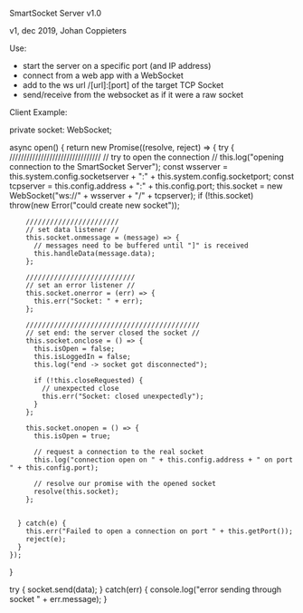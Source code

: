SmartSocket Server v1.0

v1, dec 2019, Johan Coppieters

Use:
- start the server on a specific port (and IP address)
- connect from a web app with a WebSocket
- add to the ws url /[url]:[port] of the target TCP Socket
- send/receive from the websocket as if it were a raw socket

Client Example:

  private socket: WebSocket;

  async open() {
    return new Promise((resolve, reject) => {
      try {
        ////////////////////////////////
        // try to open the connection //
        this.log("opening connection to the SmartSocket Server");
        const wsserver = this.system.config.socketserver + ":" + this.system.config.socketport;
        const tcpserver = this.config.address + ":" + this.config.port;
        this.socket = new WebSocket("ws://" + wsserver + "/" + tcpserver);
        if (!this.socket) throw(new Error("could create new socket"));

        ///////////////////////
        // set data listener //
        this.socket.onmessage = (message) => {
          // messages need to be buffered until "]" is received
          this.handleData(message.data);
        };

        ///////////////////////////
        // set an error listener //
        this.socket.onerror = (err) => {
          this.err("Socket: " + err);
        };

        ///////////////////////////////////////////
        // set end: the server closed the socket //
        this.socket.onclose = () => {
          this.isOpen = false;
          this.isLoggedIn = false;
          this.log("end -> socket got disconnected");

          if (!this.closeRequested) {
            // unexpected close
            this.err("Socket: closed unexpectedly");
          }
        };

        this.socket.onopen = () => {
          this.isOpen = true;

          // request a connection to the real socket
          this.log("connection open on " + this.config.address + " on port " + this.config.port);
          
          // resolve our promise with the opened socket
          resolve(this.socket);
        };


      } catch(e) {
        this.err("Failed to open a connection on port " + this.getPort());
        reject(e);
      }
    });
  }


  try {
    socket.send(data);
  } catch(err) {
    console.log("error sending through socket " + err.message);
  }
